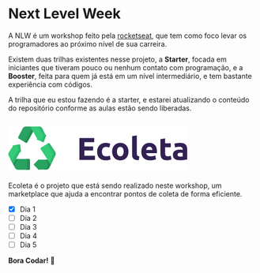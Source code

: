 # Next Level Week
A NLW é um workshop feito pela [rocketseat](http://rocketseat.com.br/), que tem como foco levar os programadores ao próximo nível de sua carreira.

Existem duas trilhas existentes nesse projeto, a **Starter**, focada em iniciantes que tiveram pouco ou nenhum contato com programação, e a **Booster**, feita para quem já está em um nível intermediário, e tem bastante experiência com códigos. 

A trilha que eu estou fazendo é a starter, e estarei atualizando o conteúdo do repositório conforme as aulas estão sendo liberadas.

## ![alt Logomarca Ecoleta](Assets/logo.svg)
Ecoleta é o projeto que está sendo realizado neste workshop, um marketplace que ajuda a encontrar pontos de coleta de forma eficiente.

- [x] Dia 1
- [ ] Dia 2
- [ ] Dia 3
- [ ] Dia 4
- [ ] Dia 5

**Bora Codar!** :rocket:
